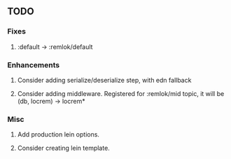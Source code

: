 ## TODO

### Fixes

1) :default -> :remlok/default

### Enhancements

1) Consider adding serialize/deserialize step, with edn fallback

2) Consider adding middleware. Registered for :remlok/mid topic, it will be (db, locrem) -> locrem*

### Misc
 
1) Add production lein options.

2) Consider creating lein template.